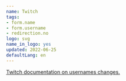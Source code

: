 ```yaml
---
name: Twitch
tags:
- form.name
- form.username
- redirection.no
logo: svg
name_in_logo: yes
updated: 2022-06-25
defaultLang: en
---
```


[Twitch documentation on usernames changes.](https://help.twitch.tv/s/article/username-rename-and-recycling-policies)
